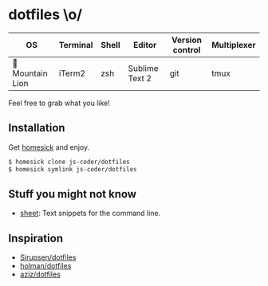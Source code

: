 # dotfiles \o/


 OS             | Terminal | Shell | Editor          | Version control | Multiplexer
--------------- | -------- | ----- | --------------- | --------------  | -----------
 Mountain Lion | iTerm2   | zsh   | Sublime Text 2  | git             | tmux

Feel free to grab what you like!

## Installation

Get [homesick](http://github.com/technicalpickles/homesick) and enjoy.

```sh
$ homesick clone js-coder/dotfiles
$ homesick symlink js-coder/dotfiles
```

## Stuff you might not know

- [sheet](https://github.com/oscardelben/sheet): Text snippets for the command line.

## Inspiration

- [Sirupsen/dotfiles](https://github.com/Sirupsen/dotfiles)
- [holman/dotfiles](https://github.com/holman/dotfiles)
- [aziz/dotfiles](https://github.com/aziz/dotfiles)
